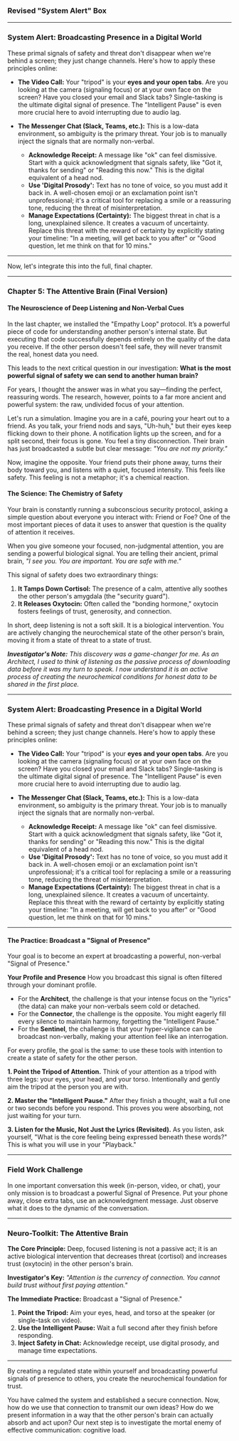 
### **Revised "System Alert" Box**

---
### **System Alert: Broadcasting Presence in a Digital World**

These primal signals of safety and threat don't disappear when we're behind a screen; they just change channels. Here's how to apply these principles online:

*   **The Video Call:** Your "tripod" is your **eyes and your open tabs**. Are you looking at the camera (signaling focus) or at your own face on the screen? Have you closed your email and Slack tabs? Single-tasking is the ultimate digital signal of presence. The "Intelligent Pause" is even more crucial here to avoid interrupting due to audio lag.

*   **The Messenger Chat (Slack, Teams, etc.):** This is a low-data environment, so ambiguity is the primary threat. Your job is to manually inject the signals that are normally non-verbal.
    *   **Acknowledge Receipt:** A message like "ok" can feel dismissive. Start with a quick acknowledgment that signals safety, like "Got it, thanks for sending" or "Reading this now." This is the digital equivalent of a head nod.
    *   **Use 'Digital Prosody':** Text has no tone of voice, so you must add it back in. A well-chosen emoji or an exclamation point isn't unprofessional; it's a critical tool for replacing a smile or a reassuring tone, reducing the threat of misinterpretation.
    *   **Manage Expectations (Certainty):** The biggest threat in chat is a long, unexplained silence. It creates a vacuum of uncertainty. Replace this threat with the reward of certainty by explicitly stating your timeline: "In a meeting, will get back to you after" or "Good question, let me think on that for 10 mins."
---

Now, let's integrate this into the full, final chapter.

---

### **Chapter 5: The Attentive Brain (Final Version)**
#### The Neuroscience of Deep Listening and Non-Verbal Cues

In the last chapter, we installed the "Empathy Loop" protocol. It’s a powerful piece of code for understanding another person's internal state. But executing that code successfully depends entirely on the quality of the data you receive. If the other person doesn't feel safe, they will never transmit the real, honest data you need.

This leads to the next critical question in our investigation: **What is the most powerful signal of safety we can send to another human brain?**

For years, I thought the answer was in what you say—finding the perfect, reassuring words. The research, however, points to a far more ancient and powerful system: the raw, undivided focus of your attention.

Let's run a simulation. Imagine you are in a café, pouring your heart out to a friend. As you talk, your friend nods and says, "Uh-huh," but their eyes keep flicking down to their phone. A notification lights up the screen, and for a split second, their focus is gone. You feel a tiny disconnection. Their brain has just broadcasted a subtle but clear message: *"You are not my priority."*

Now, imagine the opposite. Your friend puts their phone away, turns their body toward you, and listens with a quiet, focused intensity. This feels like safety. This feeling is not a metaphor; it's a chemical reaction.

#### **The Science: The Chemistry of Safety**

Your brain is constantly running a subconscious security protocol, asking a simple question about everyone you interact with: Friend or Foe? One of the most important pieces of data it uses to answer that question is the quality of attention it receives.

When you give someone your focused, non-judgmental attention, you are sending a powerful biological signal. You are telling their ancient, primal brain, *"I see you. You are important. You are safe with me."*

This signal of safety does two extraordinary things:

1.  **It Tamps Down Cortisol:** The presence of a calm, attentive ally soothes the other person's amygdala (the "security guard").
2.  **It Releases Oxytocin:** Often called the "bonding hormone," oxytocin fosters feelings of trust, generosity, and connection.

In short, deep listening is not a soft skill. It is a biological intervention. You are actively changing the neurochemical state of the other person's brain, moving it from a state of threat to a state of trust.

***Investigator's Note:*** *This discovery was a game-changer for me. As an Architect, I used to think of listening as the passive process of downloading data before it was my turn to speak. I now understand it is an active process of creating the neurochemical conditions for honest data to be shared in the first place.*

---
### **System Alert: Broadcasting Presence in a Digital World**

These primal signals of safety and threat don't disappear when we're behind a screen; they just change channels. Here's how to apply these principles online:

*   **The Video Call:** Your "tripod" is your **eyes and your open tabs**. Are you looking at the camera (signaling focus) or at your own face on the screen? Have you closed your email and Slack tabs? Single-tasking is the ultimate digital signal of presence. The "Intelligent Pause" is even more crucial here to avoid interrupting due to audio lag.

*   **The Messenger Chat (Slack, Teams, etc.):** This is a low-data environment, so ambiguity is the primary threat. Your job is to manually inject the signals that are normally non-verbal.
    *   **Acknowledge Receipt:** A message like "ok" can feel dismissive. Start with a quick acknowledgment that signals safety, like "Got it, thanks for sending" or "Reading this now." This is the digital equivalent of a head nod.
    *   **Use 'Digital Prosody':** Text has no tone of voice, so you must add it back in. A well-chosen emoji or an exclamation point isn't unprofessional; it's a critical tool for replacing a smile or a reassuring tone, reducing the threat of misinterpretation.
    *   **Manage Expectations (Certainty):** The biggest threat in chat is a long, unexplained silence. It creates a vacuum of uncertainty. Replace this threat with the reward of certainty by explicitly stating your timeline: "In a meeting, will get back to you after" or "Good question, let me think on that for 10 mins."
---

#### **The Practice: Broadcast a "Signal of Presence"**

Your goal is to become an expert at broadcasting a powerful, non-verbal "Signal of Presence."

**Your Profile and Presence**
How you broadcast this signal is often filtered through your dominant profile.
*   For the **Architect**, the challenge is that your intense focus on the "lyrics" (the data) can make your non-verbals seem cold or detached.
*   For the **Connector**, the challenge is the opposite. You might eagerly fill every silence to maintain harmony, forgetting the "Intelligent Pause."
*   For the **Sentinel**, the challenge is that your hyper-vigilance can be broadcast non-verbally, making your attention feel like an interrogation.

For every profile, the goal is the same: to use these tools with intention to create a state of safety for the other person.

**1. Point the Tripod of Attention.** Think of your attention as a tripod with three legs: your eyes, your head, and your torso. Intentionally and gently aim the tripod at the person you are with.

**2. Master the "Intelligent Pause."** After they finish a thought, wait a full one or two seconds before you respond. This proves you were absorbing, not just waiting for your turn.

**3. Listen for the Music, Not Just the Lyrics (Revisited).** As you listen, ask yourself, "What is the core feeling being expressed beneath these words?" This is what you will use in your "Playback."

---
### **Field Work Challenge**

In one important conversation this week (in-person, video, or chat), your only mission is to broadcast a powerful Signal of Presence. Put your phone away, close extra tabs, use an acknowledgment message. Just observe what it does to the dynamic of the conversation.

---
### **Neuro-Toolkit: The Attentive Brain**

**The Core Principle:**
Deep, focused listening is not a passive act; it is an active biological intervention that decreases threat (cortisol) and increases trust (oxytocin) in the other person's brain.

**Investigator's Key:**
*"Attention is the currency of connection. You cannot build trust without first paying attention."*

**The Immediate Practice:**
Broadcast a "Signal of Presence."
1.  **Point the Tripod:** Aim your eyes, head, and torso at the speaker (or single-task on video).
2.  **Use the Intelligent Pause:** Wait a full second after they finish before responding.
3.  **Inject Safety in Chat:** Acknowledge receipt, use digital prosody, and manage time expectations.

---

By creating a regulated state within yourself and broadcasting powerful signals of presence to others, you create the neurochemical foundation for trust.

You have calmed the system and established a secure connection. Now, how do we use that connection to transmit our own ideas? How do we present information in a way that the other person's brain can actually absorb and act upon? Our next step is to investigate the mortal enemy of effective communication: cognitive load.
